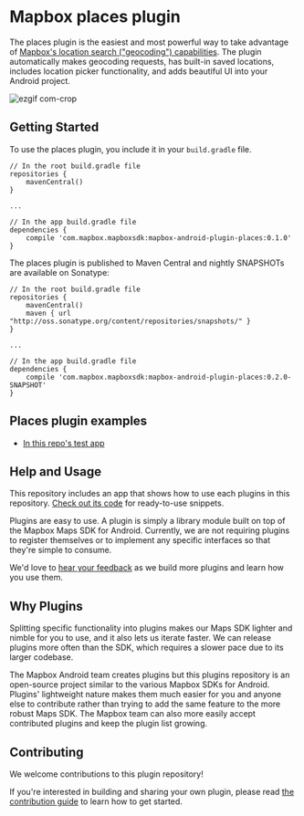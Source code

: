 # Mapbox places plugin

The places plugin is the easiest and most powerful way to take advantage of [Mapbox's location search ("geocoding") capabilities](https://www.mapbox.com/geocoding/). The plugin automatically makes geocoding requests, has built-in saved locations, includes location picker functionality, and adds beautiful UI into your Android project.

![ezgif com-crop](https://user-images.githubusercontent.com/5652865/32994007-045b6230-cd2f-11e7-8902-d7ee6da3ab47.gif)

## Getting Started

To use the places plugin, you include it in your `build.gradle` file.

```
// In the root build.gradle file
repositories {
    mavenCentral()
}

...

// In the app build.gradle file
dependencies {
    compile 'com.mapbox.mapboxsdk:mapbox-android-plugin-places:0.1.0'
}
```

The places plugin is published to Maven Central and nightly SNAPSHOTs are available on Sonatype:

```
// In the root build.gradle file
repositories {
    mavenCentral()
    maven { url "http://oss.sonatype.org/content/repositories/snapshots/" }
}

...

// In the app build.gradle file
dependencies {
    compile 'com.mapbox.mapboxsdk:mapbox-android-plugin-places:0.2.0-SNAPSHOT'
}
```

## Places plugin examples

- [In this repo's test app](https://github.com/mapbox/mapbox-plugins-android/blob/master/plugins/app/src/main/java/com/mapbox/mapboxsdk/plugins/testapp/activity/AutocompleteLauncherActivity.java)

## Help and Usage

This repository includes an app that shows how to use each plugins in this repository. [Check out its code](https://github.com/mapbox/mapbox-plugins-android/tree/master/plugins/app/src/main/java/com/mapbox/mapboxsdk/plugins/testapp) for ready-to-use snippets.

Plugins are easy to use. A plugin is simply a library module built on top of the Mapbox Maps SDK for Android. Currently, we are not requiring plugins to register themselves or to implement any specific interfaces so that they're simple to consume.

We'd love to [hear your feedback](https://github.com/mapbox/mapbox-plugins-android/issues) as we build more plugins and learn how you use them.

## Why Plugins

Splitting specific functionality into plugins makes our Maps SDK lighter and nimble for you to use, and it also lets us iterate faster. We can release plugins more often than the SDK, which requires a slower pace due to its larger codebase.

The Mapbox Android team creates plugins but this plugins repository is an open-source project similar to the various Mapbox SDKs for Android.
Plugins' lightweight nature makes them much easier for you and anyone else to contribute rather than trying to add the same feature to the more robust Maps SDK. The Mapbox team can also more easily accept contributed plugins and keep the plugin list growing.

## Contributing

We welcome contributions to this plugin repository!

If you're interested in building and sharing your own plugin, please read [the contribution guide](https://github.com/mapbox/mapbox-plugins-android/blob/master/CONTRIBUTING.md) to learn how to get started.
